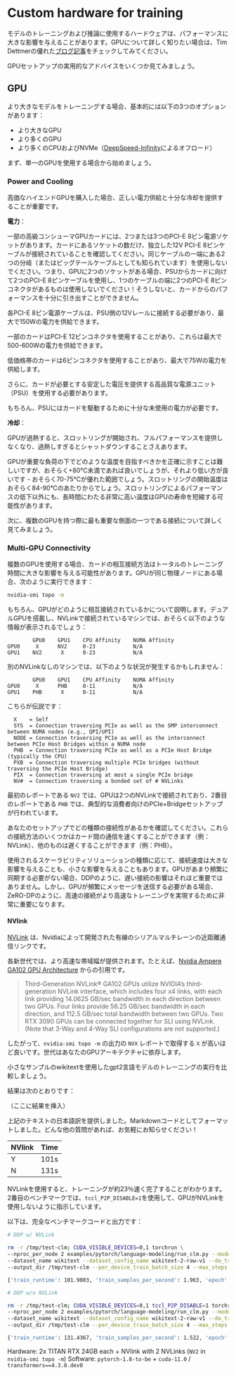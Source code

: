 <!---
Copyright 2023 The HuggingFace Team. All rights reserved.

Licensed under the Apache License, Version 2.0 (the "License");
you may not use this file except in compliance with the License.
You may obtain a copy of the License at

    http://www.apache.org/licenses/LICENSE-2.0

Unless required by applicable law or agreed to in writing, software
distributed under the License is distributed on an "AS IS" BASIS,
WITHOUT WARRANTIES OR CONDITIONS OF ANY KIND, either express or implied.
See the License for the specific language governing permissions and
limitations under the License.

⚠️ Note that this file is in Markdown but contain specific syntax for our doc-builder (similar to MDX) that may not be
rendered properly in your Markdown viewer.

-->

# Custom hardware for training

モデルのトレーニングおよび推論に使用するハードウェアは、パフォーマンスに大きな影響を与えることがあります。GPUについて詳しく知りたい場合は、Tim Dettmerの優れた[ブログ記事](https://timdettmers.com/2020/09/07/which-gpu-for-deep-learning/)をチェックしてみてください。

GPUセットアップの実用的なアドバイスをいくつか見てみましょう。

## GPU
より大きなモデルをトレーニングする場合、基本的には以下の3つのオプションがあります：

- より大きなGPU
- より多くのGPU
- より多くのCPUおよびNVMe（[DeepSpeed-Infinity](main_classes/deepspeed#nvme-support)によるオフロード）

まず、単一のGPUを使用する場合から始めましょう。

### Power and Cooling

高価なハイエンドGPUを購入した場合、正しい電力供給と十分な冷却を提供することが重要です。

**電力**：

一部の高級コンシューマGPUカードには、2つまたは3つのPCI-E 8ピン電源ソケットがあります。カードにあるソケットの数だけ、独立した12V PCI-E 8ピンケーブルが接続されていることを確認してください。同じケーブルの一端にある2つの分岐（またはピッグテールケーブルとしても知られています）を使用しないでください。つまり、GPUに2つのソケットがある場合、PSUからカードに向けて2つのPCI-E 8ピンケーブルを使用し、1つのケーブルの端に2つのPCI-E 8ピンコネクタがあるものは使用しないでください！そうしないと、カードからのパフォーマンスを十分に引き出すことができません。

各PCI-E 8ピン電源ケーブルは、PSU側の12Vレールに接続する必要があり、最大で150Wの電力を供給できます。

一部のカードはPCI-E 12ピンコネクタを使用することがあり、これらは最大で500-600Wの電力を供給できます。

低価格帯のカードは6ピンコネクタを使用することがあり、最大で75Wの電力を供給します。

さらに、カードが必要とする安定した電圧を提供する高品質な電源ユニット（PSU）を使用する必要があります。

もちろん、PSUにはカードを駆動するために十分な未使用の電力が必要です。

**冷却**：

GPUが過熱すると、スロットリングが開始され、フルパフォーマンスを提供しなくなり、過熱しすぎるとシャットダウンすることさえあります。

GPUが重要な負荷の下でどのような温度を目指すべきかを正確に示すことは難しいですが、おそらく+80℃未満であれば良いでしょうが、それより低い方が良いです - おそらく70-75℃が優れた範囲でしょう。スロットリングの開始温度はおそらく84-90℃のあたりからでしょう。スロットリングによるパフォーマンスの低下以外にも、長時間にわたる非常に高い温度はGPUの寿命を短縮する可能性があります。

次に、複数のGPUを持つ際に最も重要な側面の一つである接続について詳しく見てみましょう。

### Multi-GPU Connectivity

複数のGPUを使用する場合、カードの相互接続方法はトータルのトレーニング時間に大きな影響を与える可能性があります。GPUが同じ物理ノードにある場合、次のように実行できます：


```bash
nvidia-smi topo -m
```

もちろん、GPUがどのように相互接続されているかについて説明します。デュアルGPUを搭載し、NVLinkで接続されているマシンでは、おそらく以下のような情報が表示されるでしょう：

```
        GPU0    GPU1    CPU Affinity    NUMA Affinity
GPU0     X      NV2     0-23            N/A
GPU1    NV2      X      0-23            N/A
```

別のNVLinkなしのマシンでは、以下のような状況が発生するかもしれません：

```
        GPU0    GPU1    CPU Affinity    NUMA Affinity
GPU0     X      PHB     0-11            N/A
GPU1    PHB      X      0-11            N/A
```

こちらが伝説です：

```
  X    = Self
  SYS  = Connection traversing PCIe as well as the SMP interconnect between NUMA nodes (e.g., QPI/UPI)
  NODE = Connection traversing PCIe as well as the interconnect between PCIe Host Bridges within a NUMA node
  PHB  = Connection traversing PCIe as well as a PCIe Host Bridge (typically the CPU)
  PXB  = Connection traversing multiple PCIe bridges (without traversing the PCIe Host Bridge)
  PIX  = Connection traversing at most a single PCIe bridge
  NV#  = Connection traversing a bonded set of # NVLinks
```

最初のレポートである `NV2` では、GPUは2つのNVLinkで接続されており、2番目のレポートである `PHB` では、典型的な消費者向けのPCIe+Bridgeセットアップが行われています。

あなたのセットアップでどの種類の接続性があるかを確認してください。これらの接続方法のいくつかはカード間の通信を速くすることができます（例：NVLink）、他のものは遅くすることができます（例：PHB）。

使用されるスケーラビリティソリューションの種類に応じて、接続速度は大きな影響を与えることも、小さな影響を与えることもあります。GPUがあまり頻繁に同期する必要がない場合、DDPのように、遅い接続の影響はそれほど重要ではありません。しかし、GPUが頻繁にメッセージを送信する必要がある場合、ZeRO-DPのように、高速の接続がより高速なトレーニングを実現するために非常に重要になります。

#### NVlink

[NVLink](https://en.wikipedia.org/wiki/NVLink) は、Nvidiaによって開発された有線のシリアルマルチレーンの近距離通信リンクです。

各新世代では、より高速な帯域幅が提供されます。たとえば、[Nvidia Ampere GA102 GPU Architecture](https://www.nvidia.com/content/dam/en-zz/Solutions/geforce/ampere/pdf/NVIDIA-ampere-GA102-GPU-Architecture-Whitepaper-V1.pdf) からの引用です。

> Third-Generation NVLink®
> GA102 GPUs utilize NVIDIA’s third-generation NVLink interface, which includes four x4 links,
> with each link providing 14.0625 GB/sec bandwidth in each direction between two GPUs. Four
> links provide 56.25 GB/sec bandwidth in each direction, and 112.5 GB/sec total bandwidth
> between two GPUs. Two RTX 3090 GPUs can be connected together for SLI using NVLink.
> (Note that 3-Way and 4-Way SLI configurations are not supported.)

したがって、`nvidia-smi topo -m` の出力の `NVX` レポートで取得する `X` が高いほど良いです。世代はあなたのGPUアーキテクチャに依存します。

小さなサンプルのwikitextを使用したgpt2言語モデルのトレーニングの実行を比較しましょう。

結果は次のとおりです：

（ここに結果を挿入）

上記のテキストの日本語訳を提供しました。Markdownコードとしてフォーマットしました。どんな他の質問があれば、お気軽にお知らせください！

| NVlink | Time |
| -----  | ---: |
| Y      | 101s |
| N      | 131s |


NVLinkを使用すると、トレーニングが約23％速く完了することがわかります。2番目のベンチマークでは、`tccl_P2P_DISABLE=1`を使用して、GPUがNVLinkを使用しないように指示しています。

以下は、完全なベンチマークコードと出力です：


```bash
# DDP w/ NVLink

rm -r /tmp/test-clm; CUDA_VISIBLE_DEVICES=0,1 torchrun \
--nproc_per_node 2 examples/pytorch/language-modeling/run_clm.py --model_name_or_path openai-community/gpt2 \
--dataset_name wikitext --dataset_config_name wikitext-2-raw-v1 --do_train \
--output_dir /tmp/test-clm --per_device_train_batch_size 4 --max_steps 200

{'train_runtime': 101.9003, 'train_samples_per_second': 1.963, 'epoch': 0.69}

# DDP w/o NVLink

rm -r /tmp/test-clm; CUDA_VISIBLE_DEVICES=0,1 tccl_P2P_DISABLE=1 torchrun \
--nproc_per_node 2 examples/pytorch/language-modeling/run_clm.py --model_name_or_path openai-community/gpt2 \
--dataset_name wikitext --dataset_config_name wikitext-2-raw-v1 --do_train
--output_dir /tmp/test-clm --per_device_train_batch_size 4 --max_steps 200

{'train_runtime': 131.4367, 'train_samples_per_second': 1.522, 'epoch': 0.69}
```

Hardware: 2x TITAN RTX 24GB each + NVlink with 2 NVLinks (`NV2` in `nvidia-smi topo -m`)
Software: `pytorch-1.8-to-be` + `cuda-11.0` / `transformers==4.3.0.dev0`
